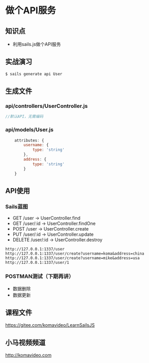 做个API服务
==========

## 知识点

* 利用sails.js做个API服务

## 实战演习

~~~bash
$ sails generate api User
~~~

## 生成文件

### api/controllers/UserController.js

~~~js
//默认API，无需编码
~~~

### api/models/User.js

~~~js
    attributes: {
        username: {
            type: 'string'
        },
        address: {
            type: 'string'
        }
    }
~~~

## API使用

### Sails蓝图

* GET /user -> UserController.find
* GET /user/:id -> UserController.findOne
* POST /user -> UserController.create
* PUT /user/:id -> UserController.update
* DELETE /user/:id -> UserController.destroy

~~~
http://127.0.0.1:1337/user
http://127.0.0.1:1337/user/create?username=koma&address=china
http://127.0.0.1:1337/user/create?username=mike&address=usa
http://127.0.0.1:1337/user/1
~~~

### POSTMAN测试（下期再讲）

* 数据删除
* 数据更新

## 课程文件

https://gitee.com/komavideo/LearnSailsJS

## 小马视频频道

http://komavideo.com
